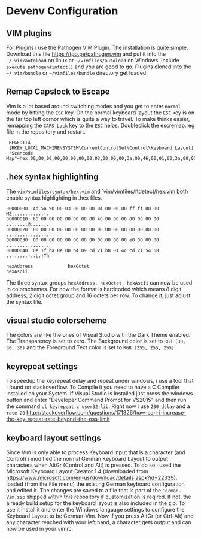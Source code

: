 # Devenv Configuration

## VIM plugins
For Plugins i use the Pathogen VIM Plugin. The installation is quite simple. Download this file https://tpo.pe/pathogen.vim and put it into the `~/.vim/autoload` on linux or `~/vimfiles/autoload` on Windows. Include `execute pathogen#infect()` and you are good to go. Plugins cloned into the `~/.vim/bundle` or `~/vimfiles/bundle` directory get loaded.

## Remap Capslock to Escape
Vim is a lot based around switching modes and you get to enter `normal` mode by hitting the `ESC` key. On the normal keyboard layout the `ESC` key is on the far top left cornor which is quite a way to travel. To make thinks easier, remapping the `CAPS-Lock` key to the `ESC` helps. Doubleclick the escremap.reg file in the repository and restart. 

     REGEDIT4
     [HKEY_LOCAL_MACHINE\SYSTEM\CurrentControlSet\Control\Keyboard Layout]
     "Scancode Map"=hex:00,00,00,00,00,00,00,00,03,00,00,00,3a,00,46,00,01,00,3a,00,00,00,00,00

## .hex syntax highlighting
The `vim/vimfiles/syntax/hex.vim` and `vim/vimfiles/ftdetect/hex.vim both enable syntax highlighting in .hex files. 

    00000000: 4d 5a 90 00 03 00 00 00 04 00 00 00 ff ff 00 00  MZ..............
    00000010: b8 00 00 00 00 00 00 00 40 00 00 00 00 00 00 00  ........@.......
    00000020: 00 00 00 00 00 00 00 00 00 00 00 00 00 00 00 00  ................
    00000030: 00 00 00 00 00 00 00 00 00 00 00 00 e0 00 00 00  ................
    00000040: 0e 1f ba 0e 00 b4 09 cd 21 b8 01 4c cd 21 54 68  ........!..L.!Th
    
    hexAddress             hexOctet                                    hexAscii
The three syntax groups `hexAddress, hexOctet, hexAscii` can now be used in colorschemes. For now the format is hardcoded which means 8 digit address, 2 digit octet group and 16 octets per row. To change it, just adjust the syntax file.

## visual studio colorscheme

The colors are like the ones of Visual Studio with the Dark Theme enabled. The Transparency is set to zero. The Background color is set to `RGB (30, 30, 30)` and the Foreground Text color is set to `RGB (255, 255, 255)`. 


## keyrepeat settings
To speedup the keyrepeat delay and repeat under windows, i use a tool that i found on stackoverflow. To Compile it you need to have a C Compiler installed on your System. If Visual Studio is installed just press the windows button and enter "Developer Command Prompt for VS2015" and then run the command `cl keyrepeat.c user32.lib`. Right now i use `200 delay` and a `rate 20`
http://stackoverflow.com/questions/171326/how-can-i-increase-the-key-repeat-rate-beyond-the-oss-limit

## keyboard layout settings
Since Vim is only able to process Keyboard input that is a character (and Control) i modified the normal German Keyboard Layout to output characters when AltGr (Control and Alt) is pressed. To do so i used the Microsoft Keyboard Layout Creator 1.4 (downloaded from https://www.microsoft.com/en-us/download/details.aspx?id=22339), loaded (from the File menu) the existing German keyboard configuration and edited it. The changes are saved to a file that is part of the `German-Vim.zip` shipped within this repository if customization is reqired. If not, the already build setup for the keyboard layout is also included in the zip. To use it install it and enter the Windows language settings to configure the Keyboard Layout to be German-Vim. Now if you press AltGr (or Ctrl-Alt) and any character reached with your left hand, a character gets output and can now be used in your vimrc.



     
     


